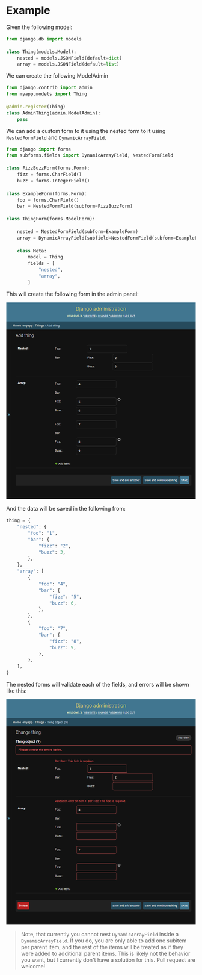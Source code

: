 # Example

Given the following model:

```python
from django.db import models

class Thing(models.Model):
    nested = models.JSONField(default=dict)
    array = models.JSONField(default=list)
```

We can create the following ModelAdmin

```python
from django.contrib import admin
from myapp.models import Thing

@admin.register(Thing)
class AdminThing(admin.ModelAdmin):
    pass
```

We can add a custom form to it using the nested form to it using
`NestedFormField` and `DynamicArrayField`.

```python
from django import forms
from subforms.fields import DynamicArrayField, NestedFormField

class FizzBuzzForm(forms.Form):
    fizz = forms.CharField()
    buzz = forms.IntegerField()

class ExampleForm(forms.Form):
    foo = forms.CharField()
    bar = NestedFormField(subform=FizzBuzzForm)

class ThingForm(forms.ModelForm):

    nested = NestedFormField(subform=ExampleForm)
    array = DynamicArrayField(subfield=NestedFormField(subform=ExampleForm))

    class Meta:
        model = Thing
        fields = [
            "nested",
            "array",
        ]
```

This will create the following form in the admin panel:

![Example image](./img/example.png)

And the data will be saved in the following from:

```python
thing = {
    "nested": {
        "foo": "1",
        "bar": {
            "fizz": "2",
            "buzz": 3,
        },
    },
    "array": [
        {
            "foo": "4",
            "bar": {
                "fizz": "5",
                "buzz": 6,
            },
        },
        {
            "foo": "7",
            "bar": {
                "fizz": "8",
                "buzz": 9,
            },
        },
    ],
}
```

The nested forms will validate each of the fields, and errors
will be shown like this:

![Error image](./img/error.png)

> Note, that currently you cannot nest `DynamicArrayField` inside a
> `DynamicArrayField`. If you do, you are only able to add one subitem
> per parent item, and the rest of the items will be treated as if they
> were added to additional parent items. This is likely not the behavior
> you want, but I currently don't have a solution for this. Pull request
> are welcome!
